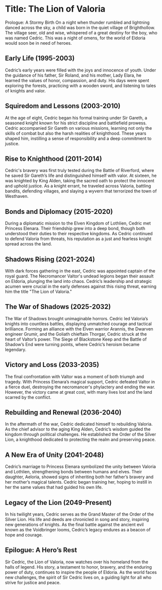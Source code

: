 # Title: The Lion of Valoria
Prologue: A Stormy Birth
On a night when thunder rumbled and lightning danced across the sky, a child was born in the quiet village of Brighthollow. The village seer, old and wise, whispered of a great destiny for the boy, who was named Cedric. This was a night of omens, for the world of Eldoria would soon be in need of heroes.

## Early Life (1995-2003)
Cedric’s early years were filled with the joys and innocence of youth. Under the guidance of his father, Sir Roland, and his mother, Lady Elara, he learned the values of honor, compassion, and duty. His days were spent exploring the forests, practicing with a wooden sword, and listening to tales of knights and valor.

## Squiredom and Lessons (2003-2010)
At the age of eight, Cedric began his formal training under Sir Gareth, a seasoned knight known for his strict discipline and battlefield prowess. Cedric accompanied Sir Gareth on various missions, learning not only the skills of combat but also the harsh realities of knighthood. These years shaped him, instilling a sense of responsibility and a deep commitment to justice.

## Rise to Knighthood (2011-2014)
Cedric's bravery was first truly tested during the Battle of Riverford, where he saved Sir Gareth’s life and distinguished himself with valor. At sixteen, he was knighted by King Alden, taking the sacred oath to protect the innocent and uphold justice. As a knight errant, he traveled across Valoria, battling bandits, defending villages, and slaying a wyvern that terrorized the town of Westhaven.

## Bonds and Diplomacy (2015-2020)
During a diplomatic mission to the Elven Kingdom of Lothlien, Cedric met Princess Elenara. Their friendship grew into a deep bond, though both understood their duties to their respective kingdoms. As Cedric continued to defend Valoria from threats, his reputation as a just and fearless knight spread across the land.

## Shadows Rising (2021-2024)
With dark forces gathering in the east, Cedric was appointed captain of the royal guard. The Necromancer Valtor's undead legions began their assault on Eldoria, plunging the land into chaos. Cedric’s leadership and strategic acumen were crucial in the early defenses against this rising threat, earning him the title "The Lion of Valoria."

## The War of Shadows (2025-2032)
The War of Shadows brought unimaginable horrors. Cedric led Valoria’s knights into countless battles, displaying unmatched courage and tactical brilliance. Forming an alliance with the Elven warrior Arannis, the Dwarven engineer Grumir, and the Goliath chieftain Thorgar, Cedric struck at the heart of Valtor’s power. The Siege of Blackstone Keep and the Battle of Shadow’s End were turning points, where Cedric’s heroism became legendary.

## Victory and Loss (2033-2035)
The final confrontation with Valtor was a moment of both triumph and tragedy. With Princess Elenara’s magical support, Cedric defeated Valtor in a fierce duel, destroying the necromancer's phylactery and ending the war. However, the victory came at great cost, with many lives lost and the land scarred by the conflict.

## Rebuilding and Renewal (2036-2040)
In the aftermath of the war, Cedric dedicated himself to rebuilding Valoria. As the chief advisor to the aging King Alden, Cedric’s wisdom guided the kingdom through political challenges. He established the Order of the Silver Lion, a knighthood dedicated to protecting the realm and preserving peace.

## A New Era of Unity (2041-2048)
Cedric’s marriage to Princess Elenara symbolized the unity between Valoria and Lothlien, strengthening bonds between humans and elves. Their daughter, Aeloria, showed signs of inheriting both her father’s bravery and her mother’s magical talents. Cedric began training her, hoping to instill in her the same values that had guided his own life.

## Legacy of the Lion (2049-Present)
In his twilight years, Cedric serves as the Grand Master of the Order of the Silver Lion. His life and deeds are chronicled in song and story, inspiring new generations of knights. As the final battle against the ancient evil known as the Voidbringer looms, Cedric’s legacy endures as a beacon of hope and courage.

## Epilogue: A Hero’s Rest
Sir Cedric, the Lion of Valoria, now watches over his homeland from the halls of legend. His story, a testament to honor, bravery, and the enduring power of duty, continues to inspire the people of Eldoria. As the world faces new challenges, the spirit of Sir Cedric lives on, a guiding light for all who strive for justice and peace.